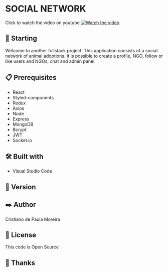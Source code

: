 # SOCIAL NETWORK

Click to watch the video on youtube 
[![Watch the video](https://user-images.githubusercontent.com/91747232/181356700-e48c7f9d-9626-4ce1-a65d-edafba4da701.jpg)]()

## 🚀 Starting

Welcome to another fullstack project! This application consists of a social network of animal adoptions. It is possible to create a profile, NGO, follow or like users and NGOs, chat and admin panel.

## 📋 Prerequisites

* React
* Styled-components
* Redux
* Axios
* Node
* Express
* MongoDB
* Bcrypt
* JWT
* Socket.io

## 🛠️ Built with

* Visual Studio Code

## 📌 Version

## ✒️ Author

Cristiano de Paula Moreira

## 📄 License

This code is Open Source

## 🎁 Thanks

